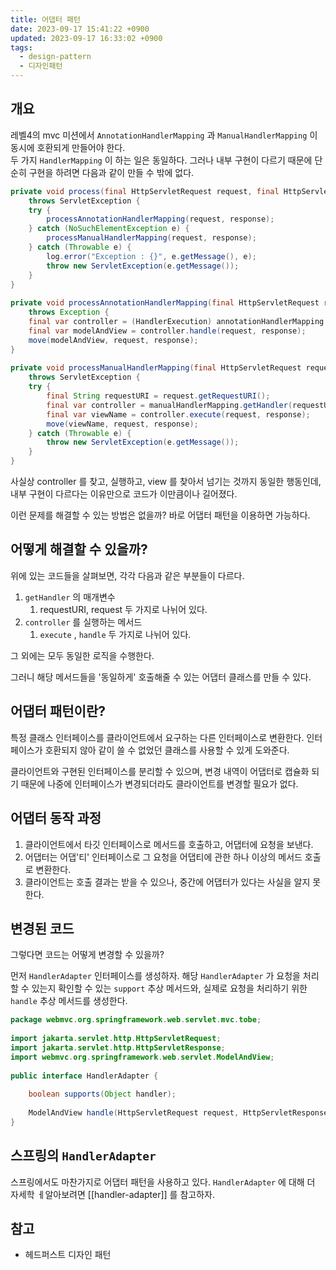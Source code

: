```yaml
---
title: 어댑터 패턴
date: 2023-09-17 15:41:22 +0900
updated: 2023-09-17 16:33:02 +0900
tags:
  - design-pattern
  - 디자인패턴
---
```


## 개요

레벨4의 mvc 미션에서 `AnnotationHandlerMapping` 과 `ManualHandlerMapping` 이 동시에 호환되게 만들어야 한다.  
두 가지 `HandlerMapping` 이 하는 일은 동일하다. 그러나 내부 구현이 다르기 때문에 단순히 구현을 하려면 다음과 같이 만들 수 밖에 없다.  

```java
private void process(final HttpServletRequest request, final HttpServletResponse response)  
    throws ServletException {  
    try {  
        processAnnotationHandlerMapping(request, response);  
    } catch (NoSuchElementException e) {  
        processManualHandlerMapping(request, response);  
    } catch (Throwable e) {  
        log.error("Exception : {}", e.getMessage(), e);  
        throw new ServletException(e.getMessage());  
    }  
}  
  
private void processAnnotationHandlerMapping(final HttpServletRequest request, final HttpServletResponse response)  
    throws Exception {  
    final var controller = (HandlerExecution) annotationHandlerMapping.getHandler(request);  
    final var modelAndView = controller.handle(request, response);  
    move(modelAndView, request, response);  
}  
  
private void processManualHandlerMapping(final HttpServletRequest request, final HttpServletResponse response)  
    throws ServletException {  
    try {  
        final String requestURI = request.getRequestURI();  
        final var controller = manualHandlerMapping.getHandler(requestURI);  
        final var viewName = controller.execute(request, response);  
        move(viewName, request, response);  
    } catch (Throwable e) {  
        throw new ServletException(e.getMessage());  
    }  
}
```

사실상 controller 를 찾고, 실행하고, view 를 찾아서 넘기는 것까지 동일한 행동인데, 내부 구현이 다르다는 이유만으로 코드가 이만큼이나 길어졌다. 

이런 문제를 해결할 수 있는 방법은 없을까? 바로 어댑터 패턴을 이용하면 가능하다.  

## 어떻게 해결할 수 있을까?

위에 있는 코드들을 살펴보면, 각각 다음과 같은 부분들이 다르다. 

1. `getHandler` 의 매개변수
	1. requestURI, request 두 가지로 나뉘어 있다.
2. `controller` 를 실행하는 메서드
	1. `execute` , `handle` 두 가지로 나뉘어 있다.

그 외에는 모두 동일한 로직을 수행한다. 

그러니 해당 메서드들을 '동일하게' 호출해줄 수 있는 어댑터 클래스를 만들 수 있다. 

## 어댑터 패턴이란?

특정 클래스 인터페이스를 클라이언트에서 요구하는 다른 인터페이스로 변환한다. 인터페이스가 호환되지 않아 같이 쓸 수 없었던 클래스를 사용할 수 있게 도와준다.  

클라이언트와 구현된 인터페이스를 분리할 수 있으며, 변경 내역이 어댑터로 캡슐화 되기 때문에 나중에 인터페이스가 변경되더라도 클라이언트를 변경할 필요가 없다.  

## 어댑터 동작 과정

1. 클라이언트에서 타깃 인터페이스로 메서드를 호출하고, 어댑터에 요청을 보낸다.
2. 어댑터는 어댑'티' 인터페이스로 그 요청을 어댑티에 관한 하나 이상의 메서드 호출로 변환한다.
3. 클라이언트는 호출 결과는 받을 수 있으나, 중간에 어댑터가 있다는 사실을 알지 못한다.  

## 변경된 코드

그렇다면 코드는 어떻게 변경할 수 있을까?

먼저 `HandlerAdapter` 인터페이스를 생성하자. 해당 `HandlerAdapter` 가 요청을 처리할 수 있는지 확인할 수 있는 `support` 추상 메서드와, 실제로 요청을 처리하기 위한 `handle` 추상 메서드를 생성한다.  

```java
package webmvc.org.springframework.web.servlet.mvc.tobe;  
  
import jakarta.servlet.http.HttpServletRequest;  
import jakarta.servlet.http.HttpServletResponse;  
import webmvc.org.springframework.web.servlet.ModelAndView;  
  
public interface HandlerAdapter {  
  
    boolean supports(Object handler);  
  
    ModelAndView handle(HttpServletRequest request, HttpServletResponse response, Object handler) throws Exception;  
}
```

## 스프링의 `HandlerAdapter` 

스프링에서도 마찬가지로 어댑터 패턴을 사용하고 있다. `HandlerAdapter` 에 대해 더 자세학 ㅔ알아보려면 [[handler-adapter]] 를 참고하자.

## 참고

- 헤드퍼스트 디자인 패턴